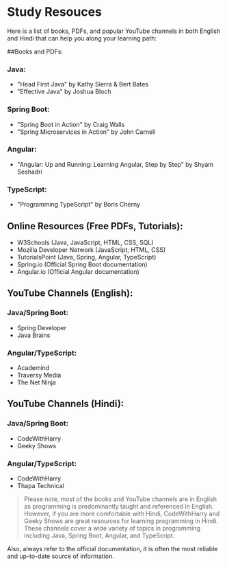 # Study Resouces

Here is a list of books, PDFs, and popular YouTube channels in both English and Hindi that can help you along your learning path:

##Books and PDFs:

### Java:

- "Head First Java" by Kathy Sierra & Bert Bates
- "Effective Java" by Joshua Bloch
### Spring Boot:

- "Spring Boot in Action" by Craig Walls
- "Spring Microservices in Action" by John Carnell
### Angular:

- "Angular: Up and Running: Learning Angular, Step by Step" by Shyam Seshadri
### TypeScript:

- "Programming TypeScript" by Boris Cherny

## Online Resources (Free PDFs, Tutorials):

- W3Schools (Java, JavaScript, HTML, CSS, SQL)
- Mozilla Developer Network (JavaScript, HTML, CSS)
- TutorialsPoint (Java, Spring, Angular, TypeScript)
- Spring.io (Official Spring Boot documentation)
- Angular.io (Official Angular documentation)
## YouTube Channels (English):

### Java/Spring Boot:

- Spring Developer
- Java Brains
### Angular/TypeScript:

- Academind
- Traversy Media
- The Net Ninja
## YouTube Channels (Hindi):

### Java/Spring Boot:

- CodeWithHarry
- Geeky Shows
### Angular/TypeScript:

- CodeWithHarry
- Thapa Technical

> Please note, most of the books and YouTube channels are in English as programming is predominantly taught and referenced in English. However, if you are more comfortable with Hindi, CodeWithHarry and Geeky Shows are great resources for learning programming in Hindi. These channels cover a wide variety of topics in programming including Java, Spring Boot, Angular, and TypeScript.


Also, always refer to the official documentation, it is often the most reliable and up-to-date source of information.
